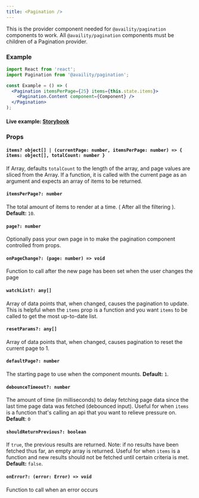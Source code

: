 ```yaml
---
title: <Pagination />
---
```


This is the provider component needed for `@availity/pagination` components to work. All `@availity/pagination` components must be children of a Pagination provider.

### Example

```jsx
import React from 'react';
import Pagination from '@availity/pagination';

const Example = () => (
  <Pagination itemsPerPage={25} items={this.state.items}>
    <Pagination.Content component={Component} />
  </Pagination>
);
```

#### Live example: <a href="https://availity.github.io/availity-react/storybook/?path=/story/components-pagination--default"> Storybook</a>

### Props

#### `items? object[] | (currentPage: number, itemsPerPage: number) => { items: object[], totalCount: number }`

If Array, defaults `totalCount` to the length of the array, and page values are sliced from the Array. If a function, it is called with the current page as an argument and expects an array of items to be returned.

#### `itemsPerPage?: number`

The total amount of items to render at a time. ( After all the filtering ). **Default:** `10`.

#### `page?: number`

Optionally pass your own page in to make the pagination component controlled from props.

#### `onPageChange?: (page: number) => void`

Function to call after the new page has been set when the user changes the page

#### `watchList?: any[]`

Array of data points that, when changed, causes the pagination to update. This is helpful when the `items` prop is a function and you want `items` to be called to get the most up-to-date list.

#### `resetParams?: any[]`

Array of data points that, when changed, causes pagination to reset the current page to 1.

#### `defaultPage?: number`

The starting page to use when the component mounts. **Default:** `1`.

#### `debounceTimeout?: number`

The amount of time (in milliseconds) to delay fetching page data since the last time page data was fetched (debounced input). Useful for when `items` is a function that's calling an api that you want to relieve pressure on. **Default**: `0`

#### `shouldReturnPrevious?: boolean`

If `true`, the previous results are returned. Note: if no results have been fetched thus far, an empty array is returned. Useful for when `items` is a function and new results should not be fetched until certain criteria is met. **Default:** `false`.

#### `onError?: (error: Error) => void`

Function to call when an error occurs

